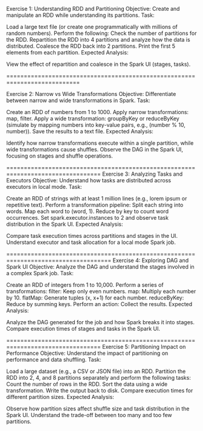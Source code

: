 Exercise 1: Understanding RDD and Partitioning
Objective: Create and manipulate an RDD while understanding its partitions.
Task:

Load a large text file (or create one programmatically with millions of random numbers).
Perform the following:
Check the number of partitions for the RDD.
Repartition the RDD into 4 partitions and analyze how the data is distributed.
Coalesce the RDD back into 2 partitions.
Print the first 5 elements from each partition.
Expected Analysis:

View the effect of repartition and coalesce in the Spark UI (stages, tasks).

===========================================================================

Exercise 2: Narrow vs Wide Transformations
Objective: Differentiate between narrow and wide transformations in Spark.
Task:

Create an RDD of numbers from 1 to 1000.
Apply narrow transformations: map, filter.
Apply a wide transformation: groupByKey or reduceByKey (simulate by mapping numbers into key-value pairs, e.g., (number % 10, number)).
Save the results to a text file.
Expected Analysis:

Identify how narrow transformations execute within a single partition, while wide transformations cause shuffles.
Observe the DAG in the Spark UI, focusing on stages and shuffle operations.

=================================================================================
Exercise 3: Analyzing Tasks and Executors
Objective: Understand how tasks are distributed across executors in local mode.
Task:

Create an RDD of strings with at least 1 million lines (e.g., lorem ipsum or repetitive text).
Perform a transformation pipeline:
Split each string into words.
Map each word to (word, 1).
Reduce by key to count word occurrences.
Set spark.executor.instances to 2 and observe task distribution in the Spark UI.
Expected Analysis:

Compare task execution times across partitions and stages in the UI.
Understand executor and task allocation for a local mode Spark job.

====================================================================================
Exercise 4: Exploring DAG and Spark UI
Objective: Analyze the DAG and understand the stages involved in a complex Spark job.
Task:

Create an RDD of integers from 1 to 10,000.
Perform a series of transformations:
filter: Keep only even numbers.
map: Multiply each number by 10.
flatMap: Generate tuples (x, x+1) for each number.
reduceByKey: Reduce by summing keys.
Perform an action: Collect the results.
Expected Analysis:

Analyze the DAG generated for the job and how Spark breaks it into stages.
Compare execution times of stages and tasks in the Spark UI.

=================================================================================
Exercise 5: Partitioning Impact on Performance
Objective: Understand the impact of partitioning on performance and data shuffling.
Task:

Load a large dataset (e.g., a CSV or JSON file) into an RDD.
Partition the RDD into 2, 4, and 8 partitions separately and perform the following tasks:
Count the number of rows in the RDD.
Sort the data using a wide transformation.
Write the output back to disk.
Compare execution times for different partition sizes.
Expected Analysis:

Observe how partition sizes affect shuffle size and task distribution in the Spark UI.
Understand the trade-off between too many and too few partitions.